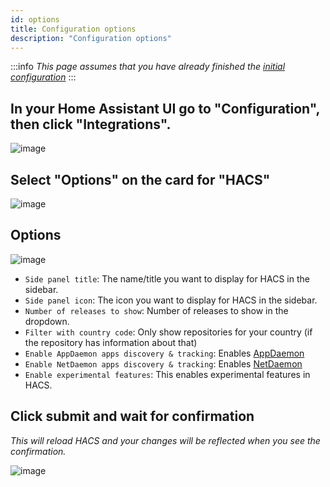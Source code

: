 ```yaml
---
id: options
title: Configuration options
description: "Configuration options"
---
```


:::info
_This page assumes that you have already finished the [initial configuration](/docs/configuration/basic)_
:::

## In your Home Assistant UI go to "Configuration", then click "Integrations".

![image](/img/conf1.png)

## Select "Options" on the card for "HACS"

![image](/img/option1.png)

## Options

![image](/img/option3.png)

- `Side panel title`: The name/title you want to display for HACS in the sidebar.
- `Side panel icon`: The icon you want to display for HACS in the sidebar.
- `Number of releases to show`: Number of releases to show in the dropdown.
- `Filter with country code`: Only show repositories for your country (if the repository has information about that)
- `Enable AppDaemon apps discovery & tracking`: Enables [AppDaemon](/docs/categories/appdaemon_apps)
- `Enable NetDaemon apps discovery & tracking`: Enables [NetDaemon](/docs/categories/netdaemon_apps)
- `Enable experimental features`: This enables experimental features in HACS.

## Click submit and wait for confirmation

_This will reload HACS and your changes will be reflected when you see the confirmation._

![image](/img/option4.png)
